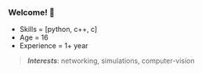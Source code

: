 ### Welcome! 🤗
- Skills = [python, c++, c]
- Age = 16
- Experience = 1+ year 
> _**Interests**_: networking, simulations, computer-vision
